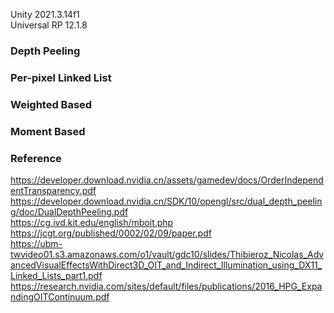 Unity 2021.3.14f1  
Universal RP 12.1.8  

### Depth Peeling  

### Per-pixel Linked List  

### Weighted Based  

### Moment Based  

### Reference  
https://developer.download.nvidia.cn/assets/gamedev/docs/OrderIndependentTransparency.pdf  
https://developer.download.nvidia.cn/SDK/10/opengl/src/dual_depth_peeling/doc/DualDepthPeeling.pdf  
https://cg.ivd.kit.edu/english/mboit.php  
https://jcgt.org/published/0002/02/09/paper.pdf  
https://ubm-twvideo01.s3.amazonaws.com/o1/vault/gdc10/slides/Thibieroz_Nicolas_AdvancedVisualEffectsWithDirect3D_OIT_and_Indirect_Illumination_using_DX11_Linked_Lists_part1.pdf  
https://research.nvidia.com/sites/default/files/publications/2016_HPG_ExpandingOITContinuum.pdf  
